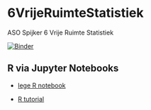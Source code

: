 # 6VrijeRuimteStatistiek
ASO Spijker 6 Vrije Ruimte Statistiek

[![Binder](https://mybinder.org/badge_logo.svg)](https://mybinder.org/v2/gh/psmsmets/6VrijeRuimteStatistiek/main?labpath=index.ipynb)

## R via Jupyter Notebooks

* [lege R notebook](https://mybinder.org/v2/gh/psmsmets/6VrijeRuimteStatistiek/main?labpath=index.ipynb)

* [R tutorial](https://mybinder.org/v2/gh/psmsmets/6VrijeRuimteStatistiek/main?labpath=tutorial.ipynb)
